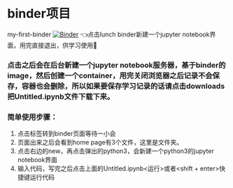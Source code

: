 # binder项目
my-first-binder
[![Binder](https://mybinder.org/badge_logo.svg)](https://mybinder.org/v2/gh/rarawu/my-first-binder.git/HEAD)
👈点击lunch binder新建一个jupyter notebook界面，用完直接退出，供学习使用🤭
### 点击之后会在后台新建一个jupyter notebook服务器，基于binder的image，然后创建一个container，用完关闭浏览器之后记录不会保存，容器也会删除，所以如果要保存学习记录的话请点击downloads把Untitled.ipynb文件下载下来。
### 简单使用步骤：
1. 点击标签转到binder页面等待一小会
2. 页面出来之后会看到home page有3个文件，这里是文件夹。
3. 点击右边的new，再点击弹出的python3，会新建一个python3的jupyter notebook界面
4. 输入代码，写完之后点击上面的Untitled.ipynb<运行>或者<shift + enter>快捷键运行代码
